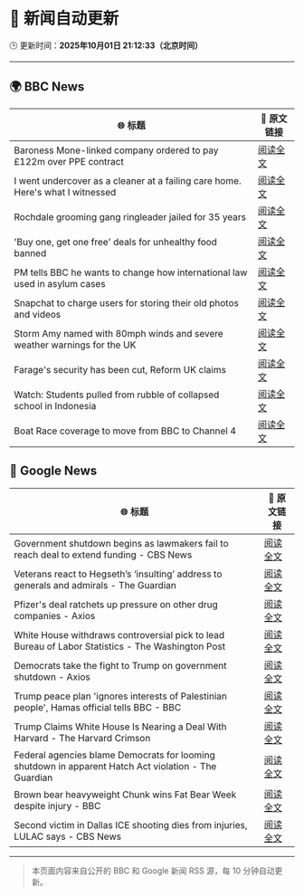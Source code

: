 # 🧠 新闻自动更新

🕒 更新时间：**2025年10月01日 21:12:33（北京时间）**

---

## 🌍 BBC News

| 🌐 标题 | 🔗 原文链接 |
|--------|-------------|
| Baroness Mone-linked company ordered to pay £122m over PPE contract | [阅读全文](https://www.bbc.com/news/articles/c1792rk7ynko?at_medium=RSS&at_campaign=rss) |
| I went undercover as a cleaner at a failing care home. Here's what I witnessed | [阅读全文](https://www.bbc.com/news/articles/c4g78yj2v2go?at_medium=RSS&at_campaign=rss) |
| Rochdale grooming gang ringleader jailed for 35 years | [阅读全文](https://www.bbc.com/news/articles/c36k2595k69o?at_medium=RSS&at_campaign=rss) |
| 'Buy one, get one free' deals for unhealthy food banned | [阅读全文](https://www.bbc.com/news/articles/c89d54gv44qo?at_medium=RSS&at_campaign=rss) |
| PM tells BBC he wants to change how international law used in asylum cases | [阅读全文](https://www.bbc.com/news/articles/cd72p30v574o?at_medium=RSS&at_campaign=rss) |
| Snapchat to charge users for storing their old photos and videos | [阅读全文](https://www.bbc.com/news/articles/cz69238p5p8o?at_medium=RSS&at_campaign=rss) |
| Storm Amy named with 80mph winds and severe weather warnings for the UK | [阅读全文](https://www.bbc.com/weather/articles/cy042drenj8o?at_medium=RSS&at_campaign=rss) |
| Farage's security has been cut, Reform UK claims | [阅读全文](https://www.bbc.com/news/articles/cj4ypey88kdo?at_medium=RSS&at_campaign=rss) |
| Watch: Students pulled from rubble of collapsed school in Indonesia | [阅读全文](https://www.bbc.com/news/videos/cn5qpeq2rx9o?at_medium=RSS&at_campaign=rss) |
| Boat Race coverage to move from BBC to Channel 4 | [阅读全文](https://www.bbc.com/news/articles/cjr5p110823o?at_medium=RSS&at_campaign=rss) |

## 📰 Google News

| 🌐 标题 | 🔗 原文链接 |
|--------|-------------|
| Government shutdown begins as lawmakers fail to reach deal to extend funding - CBS News | [阅读全文](https://news.google.com/rss/articles/CBMilgFBVV95cUxOb1BkaFFldE9NdmhxU1h1VVFzMzBCQUhNYzlKU2dIWU1FMDhDTkhicS1fOWhxUS1QcDlzYlhuOUhrVl85V3hkOV9McWZIY3Rzay0tMUtqTzBrT2pvWnBIaFdCT2xwcWVwNHVHX29CQ21yZGstN3B0eDJKV2M4WDFheVZoT1hYVjJTZUxnbFRWOWN4S2hnaFHSAZsBQVVfeXFMTm5Cb05NUkNlUG5NdUpqc1U0RVdSUk95SW41b2dhcHVfNURPN1ByZFRuRjFNQnJYOFc2U1l0ZzQ1aW1UdXdjVnZLalZFV1ZvUzYyakNOOEw0N2RyVzBXajhTd1BUQ3NZX25fZzl2NlFvZkVHQTJZaV84TzFrZmxHVk9aMFRFNkxQamg0c0U4UllSWk1IMzRRY3h5a28?oc=5) |
| Veterans react to Hegseth’s ‘insulting’ address to generals and admirals - The Guardian | [阅读全文](https://news.google.com/rss/articles/CBMilgFBVV95cUxOYzhkQnBfS3dmblNzRDVIeG9Sa0lwNHIweFFmTFphWTBPWDQzYWZfbWp2V1J0alRJaDlRei13MTUxd3ctVXFxRmpMVW9URnBCd3FRLXdwenpQQ1hycW1hRWhTQW9CLWhGUXVReEtUREpPWW1nYmp6RHV5VGJTdlVxcVhMSV9kRDlXdC1ZbkNNdmNrdGl6S1E?oc=5) |
| Pfizer's deal ratchets up pressure on other drug companies - Axios | [阅读全文](https://news.google.com/rss/articles/CBMic0FVX3lxTFA2UlR5OW9ISG1mNXo3MktWVWsyQlBjNExoMlhKZ3I5V0tXbnZ6MC03TVZnVzAzTkF6bVVqWm1PVzhYNldWdDJwMlVvSmgtbW1Zb1RBSTQ2R0tUX3ZnN0JhLTFMRnQ4RUxJUi1UR1R4ckcydEE?oc=5) |
| White House withdraws controversial pick to lead Bureau of Labor Statistics - The Washington Post | [阅读全文](https://news.google.com/rss/articles/CBMikAFBVV95cUxQTUZCbXBSVF9heGFvaGRJX3prQWR2M0J4NTVGWWJQd2lzMW1YckRqY3gxbUM4LWIxSUZfNVpTN2dnNnZkTGhaRkI5VDFKYTFGdUlhcUJNOERhUW5FSnJPa3JsOGQ3Q2hVdmJhWHllWTM4YVpjMC04T3gxOU9oM0lNR2xZOFNleDFDeF9GZmEzdUY?oc=5) |
| Democrats take the fight to Trump on government shutdown - Axios | [阅读全文](https://news.google.com/rss/articles/CBMid0FVX3lxTE01UGNibVdPTktuZVRPNmt1OE1WbTNnUm5uVW5XR1NnVERQWWhUWnd6SldNVDJ4ajZsU2ZmbXp4Mmk3c0tfV29mMmhVaHJOVHpYMmlkUDFaR2Rrdld3RGlHTkhtWl9NXzNaMmlxS1RvUllrM1ZLT1Nr?oc=5) |
| Trump peace plan 'ignores interests of Palestinian people', Hamas official tells BBC - BBC | [阅读全文](https://news.google.com/rss/articles/CBMiWkFVX3lxTE9Fc2dMblpqOTdiVDRpVmQ3S241aUNuVmk3UEN2LWFQQkdwcGtrM3ZzR3ZFVm5MZUUzdGROLU8zVDc4aUhLR0h5bWRpTWJLUldaV3pBVG1jbWpuZ9IBX0FVX3lxTE1kdVhPLUJzdEVUSGZFemFXSmJZVDVqTVRpaVo5aWFGTHhndjN0eW9iS1JrTU1nR2U2cTU3TWNwZ1U1Uk9kUnJvT1U2a2l0YXU3dDV0Sm4wb1Y1bXVxOVRF?oc=5) |
| Trump Claims White House Is Nearing a Deal With Harvard - The Harvard Crimson | [阅读全文](https://news.google.com/rss/articles/CBMieEFVX3lxTE5WT0hQMFZRWERQZGRnc0M2dGN1Ynhyc1VtX3JZTEM4aFpScko4Yk93Z25xRnZYcjZ2RUY1dnRCZTl4VW1YUzY4b1J0STd4NUxnd0NRT3c0R3JMWjhpRWtfVW9Ub1lLamUwT2dGeFJXUDN5aHBoenJCdQ?oc=5) |
| Federal agencies blame Democrats for looming shutdown in apparent Hatch Act violation - The Guardian | [阅读全文](https://news.google.com/rss/articles/CBMiiwFBVV95cUxNSXkyTGtGdnV3N2xQdGJhaHlzel9KMGVFR1dMSEZJYll6aUxDRWRjd2U0RHhSVVBMQkRSTmhNbktVT3NsWDlxOHROdnFlRXFJanE4VGlTMjFHODJiUGlqMi0zcFFFRE1MWVo4M0p3LTlxMlMxTzhKNG1ndDlHb0pkMHRIa1M1bHk4OElN?oc=5) |
| Brown bear heavyweight Chunk wins Fat Bear Week despite injury - BBC | [阅读全文](https://news.google.com/rss/articles/CBMiWkFVX3lxTFBuZVBJdkhvcUNKSzdKblQxNnlvdkhrWGg2RHQyOUhEZHVwa2txZjNKQnhYUzJPOXRPVFhSX0tHSExzRC1ZTHFoUVAyc2dJZ1ZJU2Z0LTZma0VKQdIBX0FVX3lxTE5kcUNPRXVZRzRnRnR1MHNGMWdfaU5CZTdVN0FDakM0b3FNb0RNcUpDLTJfYmtPUjQ2N1hEMUhndVFNd0UtbVVKUnFqeG1mVkdVblN4ZWlTSFo4RjlNQ2RJ?oc=5) |
| Second victim in Dallas ICE shooting dies from injuries, LULAC says - CBS News | [阅读全文](https://news.google.com/rss/articles/CBMinwFBVV95cUxPQlF2NlpBTlhkYWJMWXFIVlc0YW1vTXRaZ29ta1BVd3dwbkgtTmhpZTJJTnliTGVwaEh1cV9MNG85SFhFRFZqRHhaUHc2M21iMWdXT3ozQk1yajZSTVBzUkVob0w0SUN0U09aSnBxNmh4ZEotRXFKUlFEYjdRWTc1OUxodFoweE5PdjlYRWJtS21kQVlMSTZDU2pIM1g1OWM?oc=5) |

---
> 本页面内容来自公开的 BBC 和 Google 新闻 RSS 源，每 10 分钟自动更新。